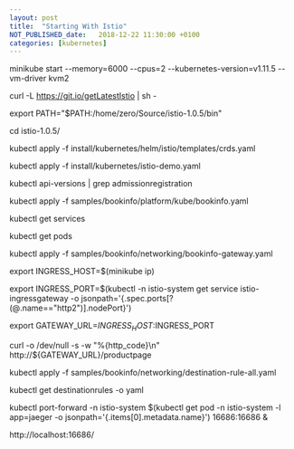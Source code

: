 ```yaml
---
layout: post
title:  "Starting With Istio"
NOT_PUBLISHED_date:   2018-12-22 11:30:00 +0100
categories: [kubernetes]
---
```


minikube start --memory=6000 --cpus=2 --kubernetes-version=v1.11.5 --vm-driver kvm2

curl -L https://git.io/getLatestIstio | sh -

export PATH="$PATH:/home/zero/Source/istio-1.0.5/bin"

cd istio-1.0.5/

kubectl apply -f install/kubernetes/helm/istio/templates/crds.yaml

kubectl apply -f install/kubernetes/istio-demo.yaml

kubectl api-versions | grep admissionregistration

kubectl apply -f samples/bookinfo/platform/kube/bookinfo.yaml

kubectl get services

kubectl get pods

kubectl apply -f samples/bookinfo/networking/bookinfo-gateway.yaml

export INGRESS_HOST=$(minikube ip)

export INGRESS_PORT=$(kubectl -n istio-system get service istio-ingressgateway -o jsonpath='{.spec.ports[?(@.name=="http2")].nodePort}')

export GATEWAY_URL=$INGRESS_HOST:$INGRESS_PORT

curl -o /dev/null -s -w "%{http_code}\n" http://${GATEWAY_URL}/productpage

kubectl apply -f samples/bookinfo/networking/destination-rule-all.yaml

kubectl get destinationrules -o yaml

kubectl port-forward -n istio-system $(kubectl get pod -n istio-system -l app=jaeger -o jsonpath='{.items[0].metadata.name}') 16686:16686 &

http://localhost:16686/
